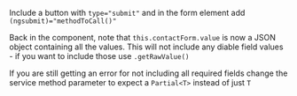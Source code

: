 Include a button with `type="submit"` and in the form element add `(ngsubmit)="methodToCall()"`

Back in the component, note that `this.contactForm.value` is now a JSON object containing all the values.  This will not include any diable field values - if you want to include those use `.getRawValue()`

If you are still getting an error for not including all required fields change the service method parameter to expect a `Partial<T>` instead of just `T`